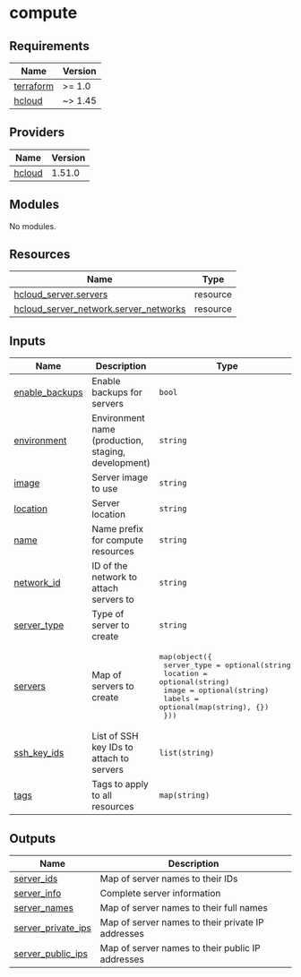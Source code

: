 # compute

<!-- BEGIN_TF_DOCS -->

## Requirements

| Name | Version |
|------|---------|
| <a name="requirement_terraform"></a> [terraform](#requirement\_terraform) | >= 1.0 |
| <a name="requirement_hcloud"></a> [hcloud](#requirement\_hcloud) | ~> 1.45 |

## Providers

| Name | Version |
|------|---------|
| <a name="provider_hcloud"></a> [hcloud](#provider\_hcloud) | 1.51.0 |

## Modules

No modules.

## Resources

| Name | Type |
|------|------|
| [hcloud_server.servers](https://registry.terraform.io/providers/hetznercloud/hcloud/latest/docs/resources/server) | resource |
| [hcloud_server_network.server_networks](https://registry.terraform.io/providers/hetznercloud/hcloud/latest/docs/resources/server_network) | resource |

## Inputs

| Name | Description | Type | Default | Required |
|------|-------------|------|---------|:--------:|
| <a name="input_enable_backups"></a> [enable\_backups](#input\_enable\_backups) | Enable backups for servers | `bool` | `true` | no |
| <a name="input_environment"></a> [environment](#input\_environment) | Environment name (production, staging, development) | `string` | n/a | yes |
| <a name="input_image"></a> [image](#input\_image) | Server image to use | `string` | `"ubuntu-24.04"` | no |
| <a name="input_location"></a> [location](#input\_location) | Server location | `string` | `"nbg1"` | no |
| <a name="input_name"></a> [name](#input\_name) | Name prefix for compute resources | `string` | n/a | yes |
| <a name="input_network_id"></a> [network\_id](#input\_network\_id) | ID of the network to attach servers to | `string` | n/a | yes |
| <a name="input_server_type"></a> [server\_type](#input\_server\_type) | Type of server to create | `string` | `"cx11"` | no |
| <a name="input_servers"></a> [servers](#input\_servers) | Map of servers to create | <pre>map(object({<br>    server_type = optional(string)<br>    location    = optional(string)<br>    image       = optional(string)<br>    labels      = optional(map(string), {})<br>  }))</pre> | `{}` | no |
| <a name="input_ssh_key_ids"></a> [ssh\_key\_ids](#input\_ssh\_key\_ids) | List of SSH key IDs to attach to servers | `list(string)` | n/a | yes |
| <a name="input_tags"></a> [tags](#input\_tags) | Tags to apply to all resources | `map(string)` | `{}` | no |

## Outputs

| Name | Description |
|------|-------------|
| <a name="output_server_ids"></a> [server\_ids](#output\_server\_ids) | Map of server names to their IDs |
| <a name="output_server_info"></a> [server\_info](#output\_server\_info) | Complete server information |
| <a name="output_server_names"></a> [server\_names](#output\_server\_names) | Map of server names to their full names |
| <a name="output_server_private_ips"></a> [server\_private\_ips](#output\_server\_private\_ips) | Map of server names to their private IP addresses |
| <a name="output_server_public_ips"></a> [server\_public\_ips](#output\_server\_public\_ips) | Map of server names to their public IP addresses |
<!-- END_TF_DOCS -->
